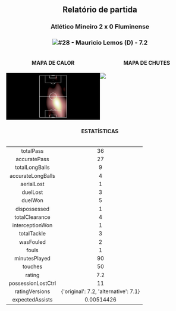 <h2 style="text-align: center;">Relatório de partida</h3>

<h3 style="text-align: center;">Atlético Mineiro 2 x 0 Fluminense</h3>

<h3 style="text-align: center;"><img src="https://api.sofascore.com/api/v1/player/385916/image">#28 - Mauricio Lemos (D) - 7.2</h3>

<div style="text-align: left; display: grid; grid-template-columns: 1fr 1fr;">
  <div>
    <h4 style="text-align: center;">MAPA DE CALOR</h3>
    <img src=../players/heatmaps/11067499_385916.png>
</div>
  <div>
    <h4 style="text-align: center;">MAPA DE CHUTES</h3>
    <img src=../players/shotmaps/11067499_385916.png>
  </div>
</div>

<h4 style="text-align: center;">ESTATÍSTICAS</h3>
<div style="text-align: center; display: grid; grid-template-columns: 1fr;">
  <div>
    <table>
        <tr>
            <td>totalPass
            </td>
            <td>36
            </td>
        </tr><tr>
            <td>accuratePass
            </td>
            <td>27
            </td>
        </tr><tr>
            <td>totalLongBalls
            </td>
            <td>9
            </td>
        </tr><tr>
            <td>accurateLongBalls
            </td>
            <td>4
            </td>
        </tr><tr>
            <td>aerialLost
            </td>
            <td>1
            </td>
        </tr><tr>
            <td>duelLost
            </td>
            <td>3
            </td>
        </tr><tr>
            <td>duelWon
            </td>
            <td>5
            </td>
        </tr><tr>
            <td>dispossessed
            </td>
            <td>1
            </td>
        </tr><tr>
            <td>totalClearance
            </td>
            <td>4
            </td>
        </tr><tr>
            <td>interceptionWon
            </td>
            <td>1
            </td>
        </tr><tr>
            <td>totalTackle
            </td>
            <td>3
            </td>
        </tr><tr>
            <td>wasFouled
            </td>
            <td>2
            </td>
        </tr><tr>
            <td>fouls
            </td>
            <td>1
            </td>
        </tr><tr>
            <td>minutesPlayed
            </td>
            <td>90
            </td>
        </tr><tr>
            <td>touches
            </td>
            <td>50
            </td>
        </tr><tr>
            <td>rating
            </td>
            <td>7.2
            </td>
        </tr><tr>
            <td>possessionLostCtrl
            </td>
            <td>11
            </td>
        </tr><tr>
            <td>ratingVersions
            </td>
            <td>{'original': 7.2, 'alternative': 7.1}
            </td>
        </tr><tr>
            <td>expectedAssists
            </td>
            <td>0.00514426
            </td>
        </tr>
        </table>
</div>